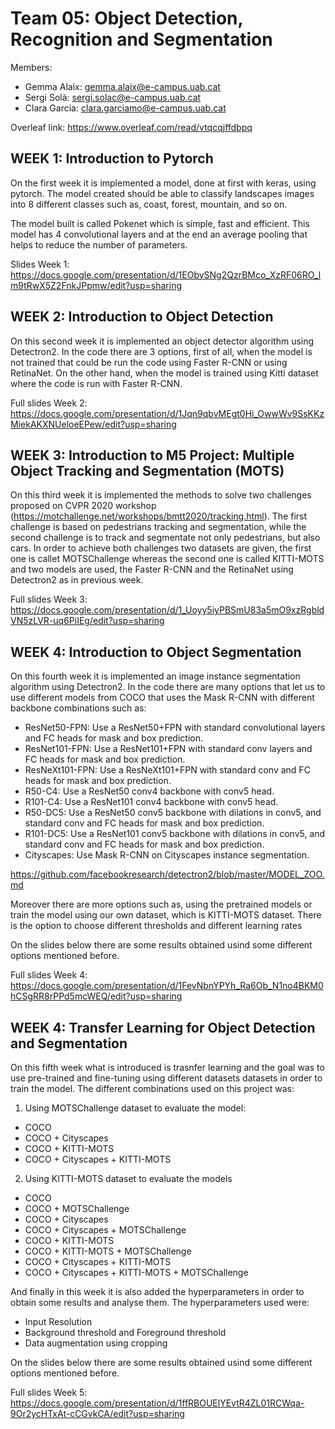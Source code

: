 # Team 05: Object Detection, Recognition and Segmentation

Members:
- Gemma Alaix: gemma.alaix@e-campus.uab.cat
- Sergi Solà: sergi.solac@e-campus.uab.cat
- Clara Garcia: clara.garciamo@e-campus.uab.cat

Overleaf link: https://www.overleaf.com/read/vtqcqjffdbpq



## WEEK 1: Introduction to Pytorch

On the first week it is implemented a model, done at first with keras, using pytorch. The model created should be able to classify landscapes images into 8 different classes such as, coast, forest, mountain, and so on.

The model built is called Pokenet which is simple, fast and efficient. This model has 4 convolutional layers and at the end an average pooling that helps to reduce the number of parameters.

Slides Week 1: https://docs.google.com/presentation/d/1EObySNg2QzrBMco_XzRF06RO_lm9tRwX5Z2FnkJPpmw/edit?usp=sharing

## WEEK 2: Introduction to Object Detection

On this second week it is implemented an object detector algorithm using Detectron2. In the code there are 3 options, first of all, when the model is not trained that could be run the code using Faster R-CNN or using RetinaNet. On the other hand, when the model is trained using Kitti dataset where the code is run with Faster R-CNN.

Full slides Week 2: https://docs.google.com/presentation/d/1Jqn9qbvMEgt0Hi_OwwWv9SsKKzMiekAKXNUeloeEPew/edit?usp=sharing

## WEEK 3: Introduction to M5 Project: Multiple Object Tracking and Segmentation (MOTS)

On this third week it is implemented the methods to solve two challenges proposed on CVPR 2020 workshop (https://motchallenge.net/workshops/bmtt2020/tracking.html).
The first challenge is based on pedestrians tracking and segmentation, while the second challenge is to track and segmentate not only pedestrians, but also cars. In order to achieve both challenges two datasets are given, the first one is callet MOTSChallenge whereas the second one is called KITTI-MOTS and two models are used, the Faster R-CNN and the RetinaNet using Detectron2 as in previous week.

Full slides Week 3: https://docs.google.com/presentation/d/1_Uoyy5iyPBSmU83a5mO9xzRgbldVN5zLVR-uq6PiIEg/edit?usp=sharing

## WEEK 4: Introduction to Object Segmentation

On this fourth week it is implemented an image instance segmentation algorithm using Detectron2. In the code there are many options that let us to use different models from COCO that uses the Mask R-CNN with different backbone combinations such as:
* ResNet50-FPN: Use a ResNet50+FPN with standard convolutional layers and FC heads for mask and box prediction.
* ResNet101-FPN: Use a ResNet101+FPN with standard conv layers and FC heads for mask and box prediction. 
* ResNeXt101-FPN: Use a ResNeXt101+FPN with standard conv and FC heads for mask and box prediction.
* R50-C4: Use a ResNet50 conv4 backbone with conv5 head.
* R101-C4: Use a ResNet101 conv4 backbone with conv5 head.
* R50-DC5: Use a ResNet50 conv5 backbone with dilations in conv5, and standard conv and FC heads for mask and box prediction.
* R101-DC5: Use a ResNet101 conv5 backbone with dilations in conv5, and standard conv and FC heads for mask and box prediction.
* Cityscapes: Use Mask R-CNN on Cityscapes instance segmentation.

https://github.com/facebookresearch/detectron2/blob/master/MODEL_ZOO.md

Moreover there are more options such as, using the pretrained models or train the model using our own dataset, which is KITTI-MOTS dataset. There is the option to choose different thresholds and different learning rates 

On the slides below there are some results obtained usind some different options mentioned before.

Full slides Week 4: https://docs.google.com/presentation/d/1FevNbnYPYh_Ra6Ob_N1no4BKM0hCSgRR8rPPd5mcWEQ/edit?usp=sharing

## WEEK 4: Transfer Learning for Object Detection and Segmentation

On this fifth week what is introduced is trasnfer learning and the goal was to use pre-trained and fine-tuning using different datasets datasets in order to train the model. The different combinations used on this project was:

1) Using MOTSChallenge dataset to evaluate the model:
  * COCO
  * COCO + Cityscapes
  * COCO + KITTI-MOTS
  * COCO + Cityscapes + KITTI-MOTS
  
 2) Using KITTI-MOTS dataset to evaluate the models
  * COCO
  * COCO + MOTSChallenge
  * COCO + Cityscapes
  * COCO + Cityscapes + MOTSChallenge
  * COCO + KITTI-MOTS
  * COCO + KITTI-MOTS + MOTSChallenge
  * COCO + Cityscapes + KITTI-MOTS
  * COCO + Cityscapes + KITTI-MOTS + MOTSChallenge
  
And finally in this week it is also added the hyperparameters in order to obtain some results and analyse them. The hyperparameters used were:

* Input Resolution
* Background threshold and Foreground threshold
* Data augmentation using cropping

On the slides below there are some results obtained usind some different options mentioned before.

Full slides Week 5: https://docs.google.com/presentation/d/1ffRBOUElYEvtR4ZL01RCWqa-9Or2ycHTxAt-cCGvkCA/edit?usp=sharing
